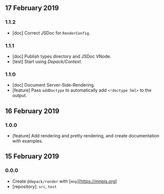 ## 17 February 2019

### 1.1.2

- [doc] Correct JSDoc for `RenderConfig`.

### 1.1.1

- [doc] Publish types directory and JSDoc VNode.
- [test] Start using _Depack/Context_.

### 1.1.0

- [doc] Document Server-Side-Rendering.
- [feature] Pass `addDoctype` to automatically add `<!doctype hml>` to the output.

## 16 February 2019

### 1.0.0

- [feature] Add rendering and pretty rendering, and create documentation with examples.

## 15 February 2019

### 0.0.0

- Create `@depack/render` with [`mnp`][https://mnpjs.org]
- [repository]: `src`, `test`
